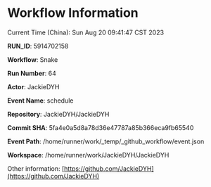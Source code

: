 # Workflow Information

Current Time (China): Sun Aug 20 09:41:47 CST 2023  

**RUN_ID**: 5914702158  

**Workflow**: Snake  

**Run Number**: 64  

**Actor**: JackieDYH  

**Event Name**: schedule  

**Repository**: JackieDYH/JackieDYH  

**Commit SHA**: 5fa4e0a5d8a78d36e47787a85b366eca9fb65540  

**Event Path**: /home/runner/work/_temp/_github_workflow/event.json  

**Workspace**: /home/runner/work/JackieDYH/JackieDYH  

Other information: [https://github.com/JackieDYH](https://github.com/JackieDYH)
